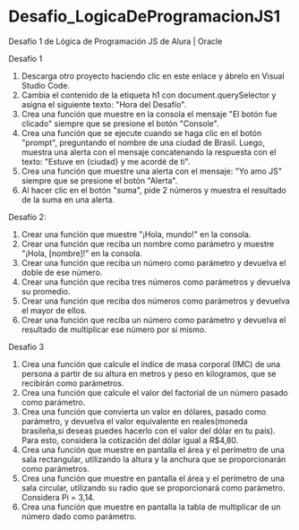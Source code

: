 # Desafio_LogicaDeProgramacionJS1
Desafío 1 de Lógica de Programación JS de Alura | Oracle

Desafío 1
1. Descarga otro proyecto haciendo clic en este enlace y ábrelo en Visual Studio Code.
2. Cambia el contenido de la etiqueta h1 con document.querySelector y asigna el siguiente texto: "Hora del Desafío".
3. Crea una función que muestre en la consola el mensaje "El botón fue clicado" siempre que se presione el botón "Console".
4. Crea una función que se ejecute cuando se haga clic en el botón "prompt", preguntando el nombre de una ciudad de Brasil. Luego, muestra una alerta con el mensaje concatenando la respuesta con el texto: "Estuve en {ciudad} y me acordé de ti".
5. Crea una función que muestre una alerta con el mensaje: "Yo amo JS" siempre que se presione el botón "Alerta".
6. Al hacer clic en el botón "suma", pide 2 números y muestra el resultado de la suma en una alerta.

Desafío 2:
1. Crear una función que muestre "¡Hola, mundo!" en la consola.
2. Crear una función que reciba un nombre como parámetro y muestre "¡Hola, [nombre]!" en la consola.
3. Crear una función que reciba un número como parámetro y devuelva el doble de ese número.
4. Crear una función que reciba tres números como parámetros y devuelva su promedio.
5. Crear una función que reciba dos números como parámetros y devuelva el mayor de ellos.
6. Crear una función que reciba un número como parámetro y devuelva el resultado de multiplicar ese número por sí mismo.

Desafio 3
1. Crea una función que calcule el índice de masa corporal (IMC) de una persona a partir de su altura en metros y peso en kilogramos, que se recibirán como parámetros.
2. Crea una función que calcule el valor del factorial de un número pasado como parámetro.
3. Crea una función que convierta un valor en dólares, pasado como parámetro, y devuelva el valor equivalente en reales(moneda brasileña,si deseas puedes hacerlo con el valor del dólar en tu país). Para esto, considera la cotización del dólar igual a R$4,80.
4. Crea una función que muestre en pantalla el área y el perímetro de una sala rectangular, utilizando la altura y la anchura que se proporcionarán como parámetros.
5. Crea una función que muestre en pantalla el área y el perímetro de una sala circular, utilizando su radio que se proporcionará como parámetro. Considera Pi = 3,14.
6. Crea una función que muestre en pantalla la tabla de multiplicar de un número dado como parámetro.
